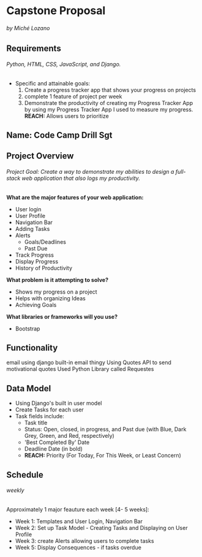# Capstone Proposal
###### by Miché Lozano

## Requirements
######  Python, HTML, CSS, JavaScript, and Django.
* Specific and attainable goals: 
    1. Create a progress tracker app that shows your progress on projects
    2. complete 1 feature of project per week
    3. Demonstrate the productivity of creating my Progress Tracker App by using my Progress Tracker App I used to measure my progress. 
**REACH:** Allows users to prioritize 


## Name: Code Camp Drill Sgt

## Project Overview
###### Project Goal: Create a way to demonstrate my abilities to design a full-stack web application that also logs my productivity.

**What are the major features of your web application:** 
* User login
* User Profile
* Navigation Bar
* Adding Tasks
* Alerts
    * Goals/Deadlines
    * Past Due
* Track Progress
* Display Progress
* History of Productivity

**What problem is it attempting to solve?** 
* Shows my progress on a project 
* Helps with organizing Ideas
* Achieving Goals 


**What libraries or frameworks will you use?**
* Bootstrap

## Functionality 
email using django built-in email thingy
Using Quotes API to send motivational quotes
Used Python Library called Requestes




## Data Model
* Using Django's built in user model
* Create Tasks for each user
* Task fields include: 
    * Task title
    * Status: Open, closed, in progress, and Past due (with Blue, Dark Grey, Green, and Red, respectively)
    * 'Best Completed By' Date
    * Deadline Date (in bold)
    * **REACH:** Priority (For Today, For This Week, or Least Concern)


## Schedule
###### weekly 
Approximately 1 major feauture each week [4- 5 weeks]:
* Week 1: Templates and User Login, Navigation Bar
* Week 2: Set up Task Model - Creating Tasks and Displaying on User Profile
* Week 3: create Alerts allowing users to complete tasks
* Week 5: Display Consequences - if tasks overdue
